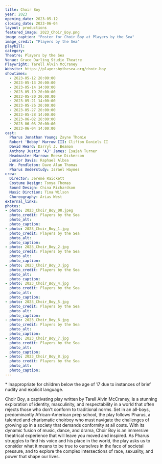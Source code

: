 ```yaml
---
title: Choir Boy
year: 2023
opening_date: 2023-05-12
closing_date: 2023-06-04
layout: productions
featured_image: 2023_Choir_Boy.png
image_caption: "Poster for Choir Boy at Players by the Sea"
image_credit: "Players by the Sea"
playbill: 
category: 
Theatre: Players by the Sea
Venue: Grace Darling Studio Theatre
Playwright: Tarell Alvin McCraney
Website: https://playersbythesea.org/choir-boy
showtimes: 
  - 2023-05-12 20:00:00
  - 2023-05-13 20:00:00
  - 2023-05-14 14:00:00
  - 2023-05-19 20:00:00
  - 2023-05-20 20:00:00
  - 2023-05-21 14:00:00
  - 2023-05-26 20:00:00
  - 2023-05-27 20:00:00
  - 2023-05-28 14:00:00
  - 2023-06-02 20:00:00
  - 2023-06-03 20:00:00
  - 2023-06-04 14:00:00
cast:
  Pharus Jonathan Young: Zayne Thomie
  Robert 'Bobby' Marrow III: Clifton Daniels II
  David Heard: Darryl J. Beamon
  Anthony Justin 'AJ' James: Isaiah Turner
  Headmaster Marrow: Reese Dickerson
  Junior Davis: Raphael Albea
  Mr. Pendleton: Dave Alan Thomas
  Pharus Understudy: Israel Haynes
crew:
  Director: Jeremé Raickett
  Costume Design: Tonya Thomas
  Sound Design: China Richardson
  Music Dirction: Tina Wilson
  Choreography: Arias West
external_links:
photos:
- photo: 2023_Choir_Boy_00.jpeg
  photo_credit: Players by the Sea
  photo_alt: 
  photo_caption: 
- photo: 2023_Choir_Boy_1.jpg
  photo_credit: Players by the Sea
  photo_alt: 
  photo_caption: 
- photo: 2023_Choir_Boy_2.jpg
  photo_credit: Players by the Sea
  photo_alt: 
  photo_caption: 
- photo: 2023_Choir_Boy_3.jpg
  photo_credit: Players by the Sea
  photo_alt: 
  photo_caption: 
- photo: 2023_Choir_Boy_4.jpg
  photo_credit: Players by the Sea
  photo_alt: 
  photo_caption: 
- photo: 2023_Choir_Boy_5.jpg
  photo_credit: Players by the Sea
  photo_alt: 
  photo_caption: 
- photo: 2023_Choir_Boy_6.jpg
  photo_credit: Players by the Sea
  photo_alt: 
  photo_caption: 
- photo: 2023_Choir_Boy_7.jpg
  photo_credit: Players by the Sea
  photo_alt: 
  photo_caption: 
- photo: 2023_Choir_Boy_8.jpg
  photo_credit: Players by the Sea
  photo_alt: 
  photo_caption: 
---
```

\* Inappropriate for children below the age of 17 due to instances of brief nudity and explicit language.

Choir Boy, a captivating play written by Tarell Alvin McCraney, is a stunning exploration of identity, masculinity, and respectability in a world that often rejects those who don't conform to traditional norms. Set in an all-boys, predominantly African-American prep school, the play follows Pharus, a talented and charismatic choirboy who must navigate the challenges of growing up in a society that demands conformity at all costs. With its dynamic fusion of music, dance, and drama, Choir Boy is an immersive theatrical experience that will leave you moved and inspired. As Pharus struggles to find his voice and his place in the world, the play asks us to consider what it means to be true to ourselves in the face of societal pressure, and to explore the complex intersections of race, sexuality, and power that shape our lives.